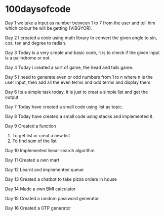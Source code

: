 # 100daysofcode
Day 1 
we take a input as number between 1 to 7 from the user and tell him which colour he will be getting (VIBGYOR).

Day 2
I created a code using math library to convert the given angle to sin, cos, tan and degree to radian.

Day 3
Today is a very simple and basic code, it is to check if the given input is a palindrome or not.

Day 4
Today i created a sort of game, the head and tails game.

Day 5
I need to generate even or odd numbers from 1 to n where n is the user input, then add all the even terms and odd terms and display them.

Day 6
Its a simple task today, it is just to creat a simple list and get the output.

Day 7 
Today have created a small code using list as topic.

Day 8
Today have created a small code using stacks and implemented it.

Day 9
Created a function
1. To get list or creat a new list
2. To find sum of the list 

Day 10
Implemented linear search algorithm

Day 11
Created a own mart

Day 12
Learnt and implemented queue

Day 13
Created a chatbot to take pizza orders in house

Day 14
Made a own BMI calculator

Day 15
Created a random password generator 

Day 16
Created a OTP generator
